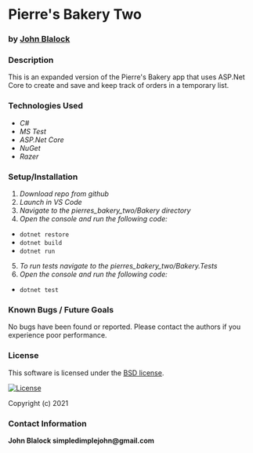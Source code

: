 # __Pierre's Bakery Two__
### by [John Blalock](https://github.com/simpledimplejohn) 

### __Description__
This is an expanded version of the Pierre's Bakery app that uses ASP.Net Core to create and save and keep track of orders in a temporary list.


### __Technologies Used__

* _C#_
* _MS Test_
* _ASP.Net Core_
* _NuGet_
* _Razer_

### __Setup/Installation__

1. _Download repo from github_
2. _Launch in VS Code_
3. _Navigate to the pierres_bakery_two/Bakery directory_
4. _Open the console and run the following code:_
  * `dotnet restore`
  * `dotnet build`
  * `dotnet run`
5. _To run tests navigate to the pierres_bakery_two/Bakery.Tests_
6. _Open the console and run the following code:_
  * `dotnet test`



### __Known Bugs / Future Goals__
No bugs have been found or reported. Please contact the authors if you experience poor performance.



### __License__
This software is licensed under the [BSD license](license.txt).

[![License](https://img.shields.io/badge/License-BSD%202--Clause-orange.svg)](https://opensource.org/licenses/BSD-2-Clause)

Copyright (c) 2021 

### __Contact Information__
 __John Blalock simpledimplejohn@gmail.com__

